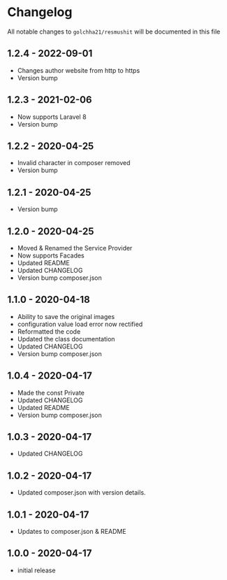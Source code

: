 # Changelog

All notable changes to `golchha21/resmushit` will be documented in this file

## 1.2.4 - 2022-09-01

- Changes author website from http to https
- Version bump

## 1.2.3 - 2021-02-06

- Now supports Laravel 8
- Version bump

## 1.2.2 - 2020-04-25

- Invalid character in composer removed
- Version bump

## 1.2.1 - 2020-04-25

- Version bump

## 1.2.0 - 2020-04-25

- Moved & Renamed the Service Provider
- Now supports Facades
- Updated README
- Updated CHANGELOG
- Version bump composer.json

## 1.1.0 - 2020-04-18

- Ability to save the original images
- configuration value load error now rectified
- Reformatted the code
- Updated the class documentation
- Updated CHANGELOG
- Version bump composer.json

## 1.0.4 - 2020-04-17

- Made the const Private 
- Updated CHANGELOG
- Updated README
- Version bump composer.json

## 1.0.3 - 2020-04-17

- Updated CHANGELOG

## 1.0.2 - 2020-04-17

- Updated composer.json with version details.

## 1.0.1 - 2020-04-17

- Updates to composer.json & README

## 1.0.0 - 2020-04-17

- initial release
